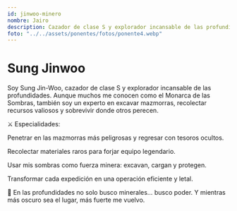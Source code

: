 ```yaml
---
id: jinwoo-minero
nombre: Jairo
description: Cazador de clase S y explorador incansable de las profundidades.
foto: "../../assets/ponentes/fotos/ponente4.webp"
---
```


# Sung Jinwoo
    
Soy Sung Jin-Woo, cazador de clase S y explorador incansable de las profundidades. Aunque muchos me conocen como el Monarca de las Sombras, también soy un experto en excavar mazmorras, recolectar recursos valiosos y sobrevivir donde otros perecen.

⚔️ Especialidades:

Penetrar en las mazmorras más peligrosas y regresar con tesoros ocultos.

Recolectar materiales raros para forjar equipo legendario.

Usar mis sombras como fuerza minera: excavan, cargan y protegen.

Transformar cada expedición en una operación eficiente y letal.

🌌 En las profundidades no solo busco minerales… busco poder. Y mientras más oscuro sea el lugar, más fuerte me vuelvo.